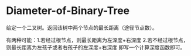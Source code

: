 # Diameter-of-Binary-Tree

给定一个二叉树。返回该树中两个节点的最长距离（途径节点数）。

有两种可能：1.若经过根节点，则最长距离为左深度+右深度
           2.若不经过根节点，则最长距离为左孩子或者右孩子的左深度+右深度
即写一个计算深度函数即可。
